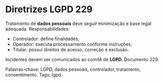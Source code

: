 # Diretrizes LGPD 229

Tratamento de **dados pessoais** deve seguir minimização e base legal adequada.
Responsabilidades:
- Controlador: define finalidades;
- Operador: executa processamento conforme instruções;
- Titular: possui direitos de acesso, correção e exclusão.

Incidentes devem ser comunicados ao comitê de **LGPD**. Documento 229.

Palavras-chave: LGPD, dados pessoais, controlador, tratamento, consentimento.
Tags: lgpd.
